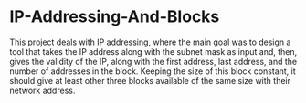 # IP-Addressing-And-Blocks
This project deals with IP addressing, where the main goal
was to design a tool that takes the IP address along with
the subnet mask as input and, then, gives the validity of
the IP, along with the first address, last address, and the
number of addresses in the block. Keeping the size of this
block constant, it should give at least other three blocks
available of the same size with their network address.
